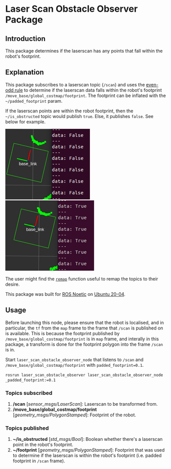 # Laser Scan Obstacle Observer Package

## Introduction

This package determines if the laserscan has any points that fall within the robot's footprint.

## Explanation

This package subscribes to a laserscan topic (`/scan`) and uses the [even-odd rule](https://en.wikipedia.org/wiki/Even%E2%80%93odd_rule) to determine if the laserscan data falls within the robot's footprint `/move_base/global_costmap/footprint`. The footprint can be inflated with the `~/padded_footprint` param.

If the laserscan points are within the robot footprint, then the `~/is_obstructed` topic would publish `true`. Else, it publishes `false`. See below for example.

![Laser Scan not in Footprint](images/not_obstructed.png "Laser Scan not in Footprint") ![Laser Scan not in Footprint](images/obstructed.png "Laser Scan is in Footprint")

The user might find the [`remap`](http://wiki.ros.org/roslaunch/XML/remap) function useful to remap the topics to their desire.

This package was built for [ROS Noetic](https://wiki.ros.org/noetic) on [Ubuntu 20-04](https://releases.ubuntu.com/20.04/).

## Usage

Before launching this node, please ensure that the robot is localised, and in particular, the `tf` from the `map` frame to the frame that `/scan` is published on is available. This is because the footprint published by `/move_base/global_costmap/footprint` is in `map` frame, and interally in this package, a transform is done for the footprint polygon into the frame `/scan` is in.

Start `laser_scan_obstacle_observer_node` that listens to `/scan` and `/move_base/global_costmap/footprint` with `padded_footprint=0.1`.

```shell
rosrun laser_scan_obstacle_observer laser_scan_obstacle_observer_node _padded_footprint:=0.1
```

### Topics subscribed

1. **/scan** [*sensor_msgs/LaserScan*]: Laserscan to be transformed from.
2. **/move_base/global_costmap/footprint** [*geometry_msgs/PolygonStamped*]: Footprint of the robot.

### Topics published

1. **~/is_obstructed** [*std_msgs/Bool*]: Boolean whether there's a laserscan point in the robot's footprint.
2. **~/footprint** [*geometry_msgs/PolygonStamped*]: Footprint that was used to determine if the laserscan is within the robot's footprint (i.e. padded footprint in `/scan` frame).
